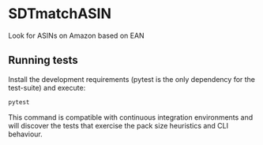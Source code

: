 # SDTmatchASIN
Look for ASINs on Amazon based on EAN

## Running tests

Install the development requirements (pytest is the only dependency for the
test-suite) and execute:

```bash
pytest
```

This command is compatible with continuous integration environments and will
discover the tests that exercise the pack size heuristics and CLI behaviour.
